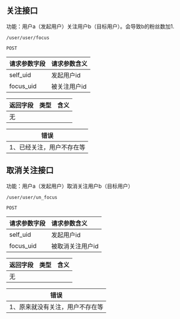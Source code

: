 
## 关注接口

功能：用户a（发起用户）关注用户b（目标用户）。会导致b的粉丝数加1.
~~~
/user/user/focus
~~~
~~~
POST
~~~

| 请求参数字段        | 请求参数含义  |
| -------- |:------|
|self_uid|  发起用户id|
|focus_uid| 被关注用户id  |

| 返回字段        | 类型 |含义  |
| -------- |:------|:------|
| 无       |   |

| 错误        | 
| -------- |
| 1、已经关注，用户不存在等 | 


## 取消关注接口

功能：用户a（发起用户）取消关注用户b（目标用户）
~~~
/user/user/un_focus
~~~
~~~
POST
~~~

| 请求参数字段        | 请求参数含义  |
| -------- |:------|
|self_uid|  发起用户id|
|focus_uid| 被取消关注用户id  |

| 返回字段        | 类型 |含义  |
| -------- |:------|:------|
| 无       |   |

| 错误        | 
| -------- |
| 1、原来就没有关注，用户不存在等 | 




